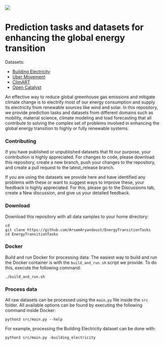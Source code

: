 <img src="https://img.shields.io/badge/datasets-4-blue"/>

# Prediction tasks and datasets for enhancing the global energy transition

Datasets:

* [Building Electricity](https://github.com/ArsamAryandoust/EnergyTransitionTasks/tree/config_file/BuildingElectricity)
* [Uber Movement](https://github.com/ArsamAryandoust/EnergyTransitionTasks/tree/config_file/UberMovement)
* [ClimART](https://github.com/ArsamAryandoust/EnergyTransitionTasks/tree/config_file/ClimART)
* [Open Catalyst](https://github.com/ArsamAryandoust/EnergyTransitionTasks/tree/config_file/OpenCatalyst)

An effective way to reduce global greenhouse gas emissions and mitigate climate 
change is to electrify most of our energy consumption and supply its electricity 
from renewable sources like wind and solar. In this repository, we provide prediction 
tasks and datasets from different domains such as mobility, material science, 
climate modeling and load forecasting that all contribute to solving the complex 
set of problems involved in enhancing the global energy transition to highly or 
fully renewable systems. 


### Contributing

If you have published or unpublished datasets that fit our purpose, your contribution
is highly appreciated. For changes to code, please download this repository, create 
a new branch, push your changes to the repository, and create a pull request to 
the latest\_release branch.

If you are using the datasets we provide here and have identified any problems 
with these or want to suggest ways to improve these, your feedback is highly 
appreciated. For this, please go to the Discussions tab, create a New discussion,
and give us your detailed feedback.


### Download

Download this repository with all data samples to your home directory:

```
cd 
git clone https://github.com/ArsamAryandoust/EnergyTransitionTasks
cd EnergyTransitionTasks
```


### Docker

Build and run Docker for processing data:
The easiest way to build and run the Docker container is with the `build_and_run.sh` 
script we provide. To do this, execute the following command:

```
./build_and_run.sh
```


### Process data

All raw datasets can be processed using the `main.py` file inside the `src` folder.
All available options can be found by executing the following command inside Docker:
```
python3 src/main.py --help
```

For example, processing the Building Electricity dataset can be done with:
```
python3 src/main.py -building_electricity
```



